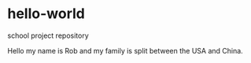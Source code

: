 # hello-world
school project repository


Hello my name is Rob and my family is split between the USA and China. 
